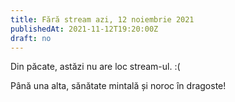 ```yaml
---
title: Fără stream azi, 12 noiembrie 2021
publishedAt: 2021-11-12T19:20:00Z
draft: no
---
```


Din păcate, astăzi nu are loc stream-ul. :(

<!--more-->

Până una alta, sănătate mintală și noroc în dragoste!
